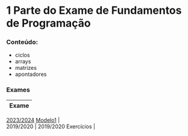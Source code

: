 # 1 Parte do Exame de Fundamentos de Programação
### Conteúdo:
- ciclos
- arrays
-  matrizes
-  apontadores

### Exames
Exame |
--- |
[2023/2024](https://github.com/heyliceeee/1parte_fp/tree/main/exame_2324)
[Modelo1](https://github.com/heyliceeee/1parte_fp/tree/main/exame_modelo1) |  
2019/2020 | 
2019/2020 Exercícios | 
